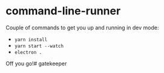 # command-line-runner
Couple of commands to get you up and running in dev mode:
- `yarn install`
- `yarn start --watch`
- `electron .`

Off you go!# gatekeeper
